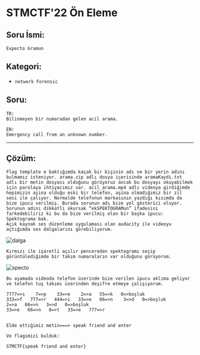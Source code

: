 # STMCTF'22 Ön Eleme

## Soru İsmi:
`Expecto Gramun`


## Kategori:
- `network Forensic`


## Soru:

```
TR:
Bilinmeyen bir numaradan gelen acil arama. 

EN:
Emergency call from an unknown number.
```

---

## Çözüm:
```
Flag template e baktığımda kaçak bir kişinin adı ve bir yerin adını bulmamız isteniyor. arama.zip adlı dosya içerisinde aramaKaydi.txt adlı bir metin dosyası olduğunu görüyoruz ancak bu dosyayı okuyabilmek için parolaya ihtiyacımız var. acil_arama.mp4 adlı videoya girdiğimde hepimizin aşina olduğu eski bir telefon, aşina olmadığımız bir zil sesi ile çalıyor. Normalde telefonun markasının yazdığı kısımda da bize ipucu verilmiş. Burada sorunun adı bize yol gösterici oluyor. Sorunun adını dikkatli okursak “ekSPEKTOGRAMun” ifadesini farkedebiliriz ki bu da bize verilmiş olan bir başka ipucu: Spektograma bak. 
Açık kaynak ses düzenleme uygulaması olan audacity ile videoyu açtığımda ses dalgalarını görebiliyorum. 
```
![dalga](https://user-images.githubusercontent.com/74919981/191695272-33e3d48f-4622-4557-824e-a73ddf56695b.png)
```
Kırmızı ile işaretli açılır pencereden spektogramı seçip görüntülediğimde bir takım numaraların var olduğunu görüyorum.
```
![specto](https://user-images.githubusercontent.com/74919981/191695322-9128806a-e31c-4bb9-a943-842ce5cf49b3.png)
```
Bu aşamada videoda telefon üzerinde bize verilen ipucu aklıma geliyor ve telefon tuş takımı üzerinden deşifre etmeye çalışıyorum.
```

```
7777=>s    7=>p    33=>e    2=>a   55=>k   0=>boşluk 
333=>f   777=>r   444=>i   33=>e   66=>n    3=>d   0=>boşluk 
2=>a   66=>n   3=>d   0=>boşluk
33=>e   66=>n   8=>t   33=>e   777=>r


Elde ettiğimiz metin===> speak friend and enter

Ve flagimizi bulduk:

STMCTF{speak friend and enter}
```


